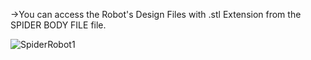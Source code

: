   ->You can access the Robot's Design Files with .stl Extension from the SPIDER BODY FILE file.


![SpiderRobot1](https://user-images.githubusercontent.com/121240992/227147639-ba6c60a4-6c0b-48a9-be65-9ef5fb679445.jpg)
